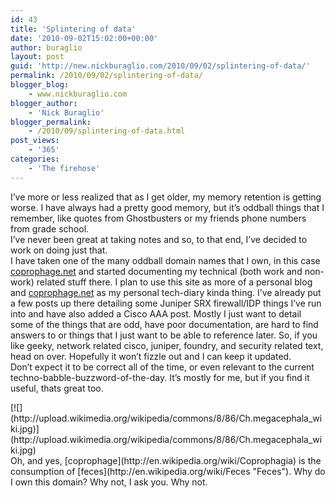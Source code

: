 ```yaml
---
id: 43
title: 'Splintering of data'
date: '2010-09-02T15:02:00+00:00'
author: buraglio
layout: post
guid: 'http://new.nickburaglio.com/2010/09/02/splintering-of-data/'
permalink: /2010/09/02/splintering-of-data/
blogger_blog:
    - www.nickburaglio.com
blogger_author:
    - 'Nick Buraglio'
blogger_permalink:
    - /2010/09/splintering-of-data.html
post_views:
    - '365'
categories:
    - 'The firehose'
---
```


I’ve more or less realized that as I get older, my memory retention is getting worse. I have always had a pretty good memory, but it’s oddball things that I remember, like quotes from Ghostbusters or my friends phone numbers from grade school.   
I’ve never been great at taking notes and so, to that end, I’ve decided to work on doing just that.   
I have taken one of the many oddball domain names that I own, in this case [coprophage.net](http://www.coprophage.net/) and started documenting my technical (both work and non-work) related stuff there. I plan to use this site as more of a personal blog and [coprophage.net](http://www.coprophage.net/) as my personal tech-diary kinda thing. I’ve already put a few posts up there detailing some Juniper SRX firewall/IDP things I’ve run into and have also added a Cisco AAA post. Mostly I just want to detail some of the things that are odd, have poor documentation, are hard to find answers to or things that I just want to be able to reference later. So, if you like geeky, network related cisco, juniper, foundry, and security related text, head on over. Hopefully it won’t fizzle out and I can keep it updated.   
Don’t expect it to be correct all of the time, or even relevant to the current techno-babble-buzzword-of-the-day. It’s mostly for me, but if you find it useful, thats great too.

<div>[![](http://upload.wikimedia.org/wikipedia/commons/8/86/Ch.megacephala_wiki.jpg)](http://upload.wikimedia.org/wikipedia/commons/8/86/Ch.megacephala_wiki.jpg)</div><span>Oh, and yes, </span>[<span>coprophage</span>](http://en.wikipedia.org/wiki/Coprophagia)<span> </span><span><span>is the consumption of </span>[<span>feces</span>](http://en.wikipedia.org/wiki/Feces "Feces")</span>. Why do I own this domain? Why not, I ask you. Why not.